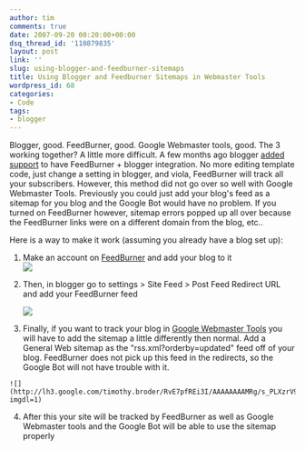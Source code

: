 ```yaml
---
author: tim
comments: true
date: 2007-09-20 00:20:00+00:00
dsq_thread_id: '110879835'
layout: post
link: ''
slug: using-blogger-and-feedburner-sitemaps
title: Using Blogger and Feedburner Sitemaps in Webmaster Tools
wordpress_id: 68
categories:
- Code
tags:
- blogger
---
```


Blogger, good. FeedBurner, good. Google Webmaster tools, good. The 3 working
together? A little more difficult. A few months ago blogger [added
support](http://buzz.blogger.com/2007/07/attention-FeedBurner-fans.html) to
have FeedBurner + blogger integration. No more editing template code, just
change a setting in blogger, and viola, FeedBurner will track all your
subscribers. However, this method did not go over so well with Google
Webmaster Tools. Previously you could just add your blog's feed as a sitemap
for you blog and the Google Bot would have no problem. If you turned on
FeedBurner however, sitemap errors popped up all over because the FeedBurner
links were on a different domain from the blog, etc..  
  
Here is a way to make it work (assuming you already have a blog set up):  
  

1. Make an account on [FeedBurner](http://www.FeedBurner.com/fb/a/home) and add your blog to it  
	![](http://lh6.google.com/timothy.broder/RvE7pPREi1I/AAAAAAAAMRQ/rgAU_migW2A/s400/feedburne.jpg?imgdl=1)  
  
1. Then, in blogger go to settings > Site Feed > Post Feed Redirect URL and add your FeedBurner feed  
  
	![](http://lh6.google.com/timothy.broder/RvE7pPREi2I/AAAAAAAAMRY/yy7Obs753HM/s400/FeedBurner2.jpg?imgdl=1)  
  

  3. Finally, if you want to track your blog in [Google Webmaster Tools](www.google.com/webmasters/sitemaps/) you will have to add the sitemap a little differently then normal. Add a General Web sitemap as the "rss.xml?orderby=updated" feed off of your blog. FeedBurner does not pick up this feed in the redirects, so the Google Bot will not have trouble with it.  
  
	![](http://lh3.google.com/timothy.broder/RvE7pfREi3I/AAAAAAAAMRg/s_PLXzrV9hE/s400/FeedBurner3.jpg?imgdl=1)  
  

  4. After this your site will be tracked by FeedBurner as well as Google Webmaster tools and the Google Bot will be able to use the sitemap properly  
  

